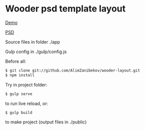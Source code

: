 # Wooder psd template layout

[Demo](http://AlimZanibekov.github.io/wooder-layout/public)

[PSD](https://www.behance.net/gallery/33742162/WOODER-Free-PSD-Template)

Source files in folder ./app

Gulp config in ./gulp/config.js

Before all:
```sh
$ git clone git://github.com/AlimZanibekov/wooder-layout.git
$ npm install
```

Try in project folder:
```sh
$ gulp serve
```
to run live reload, or:
```sh
$ gulp build
```
to make project (output files in ./public)